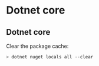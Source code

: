 # Dotnet core

## Dotnet core

Clear the package cache:

```powershell
> dotnet nuget locals all --clear
```
